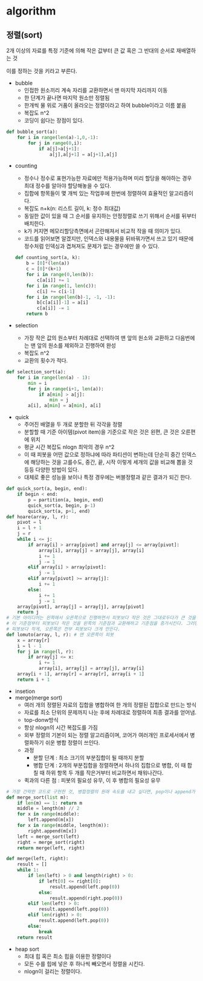 # algorithm

## 정렬(sort)

2개 이상의 자료를 특정 기준에 의해 작은 값부터 큰 값 혹은 그 반대의 순서로 재배열하는 것

이를 정하는 것을 키라고 부른다.

- bubble
  - 인접한 원소끼리 계속 자리를 교환하면서 맨 마지막 자리까지 이동
  - 한 단계가 끝나면 마지막 원소만 정렬됨
  - 한개씩 물 위로 거품이 올라오는 정렬이라고 하여 bubble이라고 이름 붙음
  - 복잡도 n^2
  - 코딩이 쉽다는 장점이 있다.

```python
def bubble_sort(a):
    for i in range(len(a)-1,0,-1):
        for j in range(0,i):
            if a[j]>a[j+1]:
                a[j],a[j+1] = a[j+1],a[j]
```

- counting

  - 정수나 정수로 표현가능한 자료에만 적용가능하며 미리 할당을 해야하는 경우 최대 정수를 알아야 할당해놓을 수 있다.
  - 집합에 항목들이 몇 개씩 있는 작업후에 한번에 정렬하여 효율적인 알고리즘이다.
  - 복잡도 n+k(n: 리스트 길이, k: 정수 최대값)
  - 동일한 값이 있을 때 그 순서를 유지하는 안정정렬로 쓰기 위해서 순서를 뒤부터 배치한다.
  - k가 커지면 메모리할당측면에서 곤란해져서 비교적 작을 때 의미가 있다.
  - 코드를 읽어보면 알겠지만, 인덱스와 내용물을 뒤바꿔가면서 쓰고 있기 때문에 정수처럼 인덱싱과 겹쳐져도 문제가 없는 경우에만 쓸 수 있다.

  ```python
  def counting_sort(a, k):
      b = [0]*(len(a))
      c = [0]*(k+1)
      for i in range(0,len(b)):
          c[a[i]] += 1
      for i in range(1, len(c)):
          c[i] += c[i-1]
      for i in range(len(b)-1, -1, -1):
          b[c[a[i]]-1] = a[i]
          c[a[i]] -= 1
      return b
  ```

- selection

  - 가장 작은 값의 원소부터 차례대로 선택하여 맨 앞의 원소와 교환하고 다음번에는 맨 앞의 원소를 제외하고 진행하여 완성
  - 복잡도 n^2
  - 교환의 횟수가 적다.

```python
def selection_sort(a):
    for i in range(len(a) - 1):
        min = i
        for j in range(i+1, len(a)):
            if a[min] > a[j]:
                min = j
        a[i], a[min] = a[min], a[i]
```

- quick
  - 주어진 배열을 두 개로 분할한 뒤 각각을 정렬
  - 분할할 때 기준 아이템(pivot item)을 기준으로 작은 것은 왼편, 큰 것은 오른편에 위치
  - 평균 시간 복잡도 nlogn 최악의 경우 n^2
  - 이 때 피봇을 어떤 값으로 정하냐에 따라 파티션이 변하는데 단순히 중간 인덱스에 해당하는 것을 고를수도, 중간, 끝, 시작 이렇게 세개의 값을 비교해 뽑을 것 등등 다양한 방법이 있다.
  - 대체로 좋은 성능을 보이나 특정 경우에는 버블정렬과 같은 결과가 되긴 한다.

```python
def quick_sort(a, begin, end):
    if begin < end:
        p = partition(a, begin, end)
        quick_sort(a, begin, p-1)
        quick_sort(a, p+1, end)
def hoare(array, l, r):
    pivot = l
    i = l + 1
    j = r
    while i <= j:
        if array[i] > array[pivot] and array[j] <= array[pivot]:
            array[i], array[j] = array[j], array[i]
            i += 1
            j -= 1
        elif array[i] > array[pivot]:
            j -= 1
        elif array[pivot] >= array[j]:
            i += 1
        else:
            i += 1
            j -= 1
    array[pivot], array[j] = array[j], array[pivot]
    return j
# 기본 아이디어는 왼쪽에서 오른쪽으로 진행하면서 피봇보다 작은 것은 그대로두다가 큰 것을 만나는 순간을 기준점으로 두고
# 이 기준점부터 피봇보다 작은 것을 왼쪽의 기준점과 교환해하고 기준점을 증가시킨다. 그러면 기준점 기준으로 왼쪽에는 전부
# 피봇보다 작게, 오른쪽은 전부 피봇보다 크게 만든다.
def lomuto(array, l, r): # 맨 오른쪽이 피봇
    x = array[r]
    i = l - 1
    for j in range(l, r):
        if array[j] <= x:
            i += 1
            array[i], array[j] = array[j], array[i]
    array[i + 1], array[r] = array[r], array[i + 1]
    return i + 1
```

- insetion
- merge(merge sort)
  - 여러 개의 정렬된 자료의 집합을 병합하여 한 개의 정렬된 집합으로 만드는 방식
  - 자료를 최소 단위의 문제까지 나눈 후에 차례대로 정렬하여 최종 결과를 얻어냄. 
  - top-donw방식
  - 항상 nlogn의 시간 복잡도를 가짐
  - 외부 정렬의 기본이 되는 정렬 알고리즘이며, 코어가 여러개인 프로세서에서 병렬화하기 쉬운 병합 정렬이 쓰인다.
  - 과정
    - 분할 단계 : 최소 크기의 부분집합이 될 때까지 분할
    - 병합 단계 : 2개의 부분집합을 정렬하면서 하나의 집합으로 병합, 이 때 합칠 때 하위 항목 두 개를 작은거부터 비교하면서 채워나간다.
  - 퀵과의 다른 점 : 피봇의 필요성 유무, 이 후 병합의 필요성 유무

```python
# 가장 간략한 코드로 구현한 것, 병합정렬의 원래 속도를 내고 싶다면, pop이나 append가 아닌 인덱스 접근으로 만들어야한다.
def merge_sort(list m):
    if len(m) == 1: return m
    middle = length(m) // 2
    for x in range(middle):
        left.append(m[x])
    for x in range(middle, length(m)):
        right.append(m[x])
    left = merge_sort(left)
   	right = merge_sort(right)
    return merge(left, right)

def merge(left, right):
    result = []
    while 1: 
    	if len(left) > 0 and length(right) > 0:
        	if left[0] <= right[0]:
            	result.append(left.pop(0))
        	else:
            	result.append(right.pop(0))
        elif len(left) > 0:
            result.append(left.pop(0))
        elif len(right) > 0:
            result.append(left.pop(0))
        else:
            break
    return result
```

- heap sort
  - 최대 힙 혹은 최소 힙을 이용한 정렬이다
  - 모든 수를 힙에 넣은 후 하나씩 빼오면서 정렬을 시킨다.
  - nlogn이 걸리는 정렬이다.



